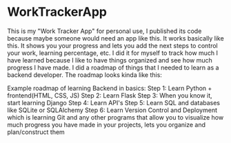 # WorkTrackerApp
This is my "Work Tracker App" for personal use, I published its code because maybe someone would need an app like this. It works basically like this. It shows you your progress and lets you add the next steps to control your work, learning percentage, etc. I did it for myself to track how much I have learned because I like to have things organized and see how much progress I have made. I did a roadmap of things that I needed to learn as a backend developer. The roadmap looks kinda like this:


Example roadmap of learning Backend in basics: 
Step 1: Learn Python + frontend(HTML, CSS, JS) 
Step 2: Learn Flask 
Step 3: When you know it, start learning Django
Step 4: Learn API's
Step 5: Learn SQL and databases like SQLite or SQLAlchemy 
Step 6: Learn Version Control and Deployment which is learning Git and any other programs that allow you to visualize how much progress you have made in your projects, lets you organize and plan/construct them
